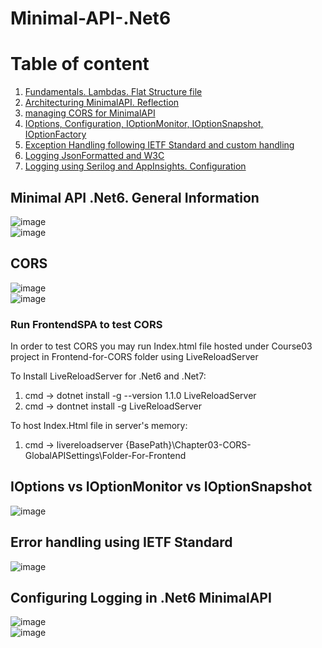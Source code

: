 # Minimal-API-.Net6
# Table of content
1. [Fundamentals. Lambdas. Flat Structure file](https://github.com/Glareone/Minimal-API-.Net6/blob/main/Chapters/MinimalAPI/Chapter01/Program.cs)
2. [Architecturing MinimalAPI. Reflection](https://github.com/Glareone/Minimal-API-.Net6/blob/main/Chapters/MinimalAPI/Chapter02/Chapter02-Architecturing-minimal-api/PeopleHelper.cs)  
3. [managing CORS for MinimalAPI](https://github.com/Glareone/Minimal-API-.Net6/blob/main/Chapters/MinimalAPI/Chapter03-CORS-GlobalAPISettings/Program.cs)  
4. [IOptions, Configuration, IOptionMonitor, IOptionSnapshot, IOptionFactory](https://github.com/Glareone/Minimal-API-.Net6/tree/main/Chapters/MinimalAPI/Chapter03-CORS-GlobalAPISettings/Options)  
5. [Exception Handling following IETF Standard and custom handling](https://github.com/Glareone/Minimal-API-.Net6/tree/main/Chapters/MinimalAPI/Chapter04-ExceptionHandling)
6. [Logging JsonFormatted and W3C](https://github.com/Glareone/Minimal-API-.Net6/blob/main/Chapters/MinimalAPI/Chapter05-Logging/Program.cs)  
7. [Logging using Serilog and AppInsights. Configuration](https://github.com/Glareone/Minimal-API-.Net6/blob/main/Chapters/MinimalAPI/Chapter05-Logging-Serilog/appsettings.json)  


## Minimal API .Net6. General Information
![image](https://user-images.githubusercontent.com/4239376/196035107-49334f65-f835-4a60-af10-e27af4548b96.png)  
![image](https://github.com/Glareone/Minimal-API-.Net6/assets/4239376/f0391bed-e78d-4d20-9212-85e386abfdb3)  

## CORS
![image](https://github.com/Glareone/Minimal-API-.Net6/assets/4239376/f916de7f-61a6-45db-a09f-a75f4bd06768)  
![image](https://github.com/Glareone/Minimal-API-.Net6/assets/4239376/37dc9ea4-d702-4f9c-a745-4c4e6938024e)
### Run FrontendSPA to test CORS
In order to test CORS you may run Index.html file hosted under Course03 project in Frontend-for-CORS folder using LiveReloadServer

To Install LiveReloadServer for .Net6 and .Net7: 
1. cmd -> dotnet install -g --version 1.1.0 LiveReloadServer
2. cmd -> dontnet install -g LiveReloadServer

To host Index.Html file in server's memory:
1. cmd -> livereloadserver {BasePath}\Chapter03-CORS-GlobalAPISettings\Folder-For-Frontend


## IOptions vs IOptionMonitor vs IOptionSnapshot
![image](https://github.com/Glareone/Minimal-API-.Net6/assets/4239376/06ab9e0b-4bac-4712-bf90-78eb0c6b9890)

## Error handling using IETF Standard
![image](https://github.com/Glareone/Minimal-API-.Net6/assets/4239376/594e95f7-32ac-4be4-a09b-4840a29022f7)

## Configuring Logging in .Net6 MinimalAPI
![image](https://github.com/Glareone/Minimal-API-.Net6/assets/4239376/d7408bbf-d584-4f7b-84bb-ff44d2ea0d0c)  
![image](https://github.com/Glareone/Minimal-API-.Net6/assets/4239376/1fb6498e-cab9-406b-bcfa-256a93a5662b)  






